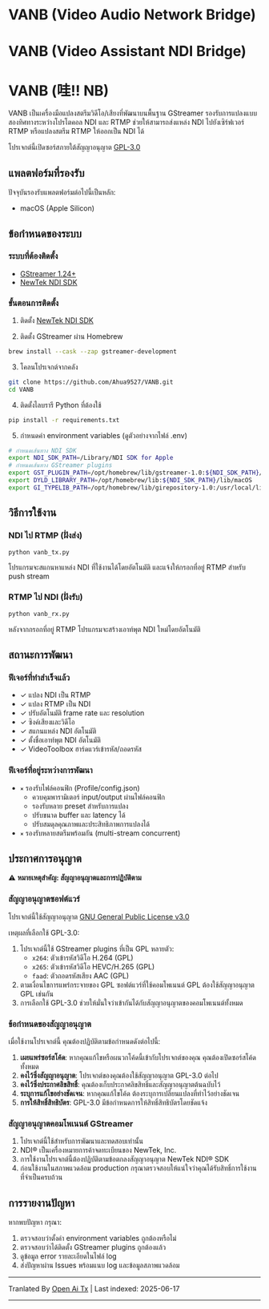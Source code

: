 # VANB (Video Audio Network Bridge)
# VANB (Video Assistant NDI Bridge)
# VANB (哇!! NB)

VANB เป็นเครื่องมือแปลงสตรีมวิดีโอ/เสียงที่พัฒนาบนพื้นฐาน GStreamer รองรับการแปลงแบบสองทิศทางระหว่างโปรโตคอล NDI และ RTMP ช่วยให้สามารถส่งแหล่ง NDI ไปยังเซิร์ฟเวอร์ RTMP หรือแปลงสตรีม RTMP ให้ออกเป็น NDI ได้

โปรเจกต์นี้เปิดซอร์สภายใต้สัญญาอนุญาต [GPL-3.0](https://www.gnu.org/licenses/gpl-3.0.html)

## แพลตฟอร์มที่รองรับ

ปัจจุบันรองรับแพลตฟอร์มต่อไปนี้เป็นหลัก:
- macOS (Apple Silicon)

## ข้อกำหนดของระบบ

### ระบบที่ต้องติดตั้ง
- [GStreamer 1.24+](https://gstreamer.freedesktop.org)
- [NewTek NDI SDK](https://www.ndi.tv/sdk/)

### ขั้นตอนการติดตั้ง
1. ติดตั้ง [NewTek NDI SDK](https://www.ndi.tv/sdk/)

2. ติดตั้ง GStreamer ผ่าน Homebrew
```bash
brew install --cask --zap gstreamer-development
```

3. โคลนโปรเจกต์จากคลัง
```bash
git clone https://github.com/Ahua9527/VANB.git
cd VANB
```

4. ติดตั้งไลบรารี Python ที่ต้องใช้
```bash
pip install -r requirements.txt
```

5. กำหนดค่า environment variables (ดูตัวอย่างจากไฟล์ .env)
```bash
# กำหนดเส้นทาง NDI SDK
export NDI_SDK_PATH=/Library/NDI SDK for Apple
# กำหนดเส้นทาง GStreamer plugins
export GST_PLUGIN_PATH=/opt/homebrew/lib/gstreamer-1.0:${NDI_SDK_PATH}/lib/macOS
export DYLD_LIBRARY_PATH=/opt/homebrew/lib:${NDI_SDK_PATH}/lib/macOS
export GI_TYPELIB_PATH=/opt/homebrew/lib/girepository-1.0:/usr/local/lib/girepository-1.0
```

## วิธีการใช้งาน

### NDI ไป RTMP (ฝั่งส่ง)
```bash
python vanb_tx.py
```
โปรแกรมจะสแกนหาแหล่ง NDI ที่ใช้งานได้โดยอัตโนมัติ และแจ้งให้กรอกที่อยู่ RTMP สำหรับ push stream

### RTMP ไป NDI (ฝั่งรับ)
```bash
python vanb_rx.py
```
หลังจากกรอกที่อยู่ RTMP โปรแกรมจะสร้างเอาท์พุต NDI ใหม่โดยอัตโนมัติ

## สถานะการพัฒนา

### ฟีเจอร์ที่ทำสำเร็จแล้ว
- ✓ แปลง NDI เป็น RTMP
- ✓ แปลง RTMP เป็น NDI
- ✓ ปรับอัตโนมัติ frame rate และ resolution
- ✓ ซิงค์เสียงและวิดีโอ
- ✓ สแกนแหล่ง NDI อัตโนมัติ
- ✓ ตั้งชื่อเอาท์พุต NDI อัตโนมัติ
- ✓ VideoToolbox ฮาร์ดแวร์เข้ารหัส/ถอดรหัส

### ฟีเจอร์ที่อยู่ระหว่างการพัฒนา
- ⨯ รองรับไฟล์คอนฟิก (Profile/config.json)
  - ควบคุมพารามิเตอร์ input/output ผ่านไฟล์คอนฟิก
  - รองรับหลาย preset สำหรับการแปลง
  - ปรับขนาด buffer และ latency ได้
  - ปรับสมดุลคุณภาพและประสิทธิภาพการแปลงได้
- ⨯ รองรับหลายสตรีมพร้อมกัน (multi-stream concurrent)

## ประกาศการอนุญาต

⚠️ **หมายเหตุสำคัญ: สัญญาอนุญาตและการปฏิบัติตาม**

### สัญญาอนุญาตซอฟต์แวร์

โปรเจกต์นี้ใช้สัญญาอนุญาต [GNU General Public License v3.0](https://www.gnu.org/licenses/gpl-3.0.html)

เหตุผลที่เลือกใช้ GPL-3.0:
1. โปรเจกต์นี้ใช้ GStreamer plugins ที่เป็น GPL หลายตัว:
   - `x264`: ตัวเข้ารหัสวิดีโอ H.264 (GPL)
   - `x265`: ตัวเข้ารหัสวิดีโอ HEVC/H.265 (GPL)
   - `faad`: ตัวถอดรหัสเสียง AAC (GPL)
2. ตามเงื่อนไขการแพร่กระจายของ GPL ซอฟต์แวร์ที่ใช้คอมโพเนนต์ GPL ต้องใช้สัญญาอนุญาต GPL เช่นกัน
3. การเลือกใช้ GPL-3.0 ช่วยให้มั่นใจว่าเข้ากันได้กับสัญญาอนุญาตของคอมโพเนนต์ทั้งหมด

### ข้อกำหนดของสัญญาอนุญาต

เมื่อใช้งานโปรเจกต์นี้ คุณต้องปฏิบัติตามข้อกำหนดดังต่อไปนี้:
1. **เผยแพร่ซอร์สโค้ด**: หากคุณแก้ไขหรือผนวกโค้ดนี้เข้ากับโปรเจกต์ของคุณ คุณต้องเปิดซอร์สโค้ดทั้งหมด
2. **คงไว้ซึ่งสัญญาอนุญาต**: โปรเจกต์ของคุณต้องใช้สัญญาอนุญาต GPL-3.0 ต่อไป
3. **คงไว้ซึ่งประกาศลิขสิทธิ์**: คุณต้องเก็บประกาศลิขสิทธิ์และสัญญาอนุญาตต้นฉบับไว้
4. **ระบุการแก้ไขอย่างชัดเจน**: หากคุณแก้ไขโค้ด ต้องระบุการเปลี่ยนแปลงที่ทำไว้อย่างชัดเจน
5. **การให้สิทธิ์สิทธิบัตร**: GPL-3.0 มีข้อกำหนดการให้สิทธิ์สิทธิบัตรโดยชัดแจ้ง

### สัญญาอนุญาตคอมโพเนนต์ GStreamer
1. โปรเจกต์นี้ใช้สำหรับการพัฒนาและทดสอบเท่านั้น
2. NDI® เป็นเครื่องหมายการค้าจดทะเบียนของ NewTek, Inc.
3. การใช้งานโปรเจกต์นี้ต้องปฏิบัติตามข้อตกลงสัญญาอนุญาต NewTek NDI® SDK
4. ก่อนใช้งานในสภาพแวดล้อม production กรุณาตรวจสอบให้แน่ใจว่าคุณได้รับสิทธิ์การใช้งานที่จำเป็นครบถ้วน

## การรายงานปัญหา

หากพบปัญหา กรุณา:
1. ตรวจสอบว่าตั้งค่า environment variables ถูกต้องหรือไม่
2. ตรวจสอบว่าได้ติดตั้ง GStreamer plugins ถูกต้องแล้ว
3. ดูข้อมูล error รายละเอียดในไฟล์ log
4. ส่งปัญหาผ่าน Issues พร้อมแนบ log และข้อมูลสภาพแวดล้อม

---

Tranlated By [Open Ai Tx](https://github.com/OpenAiTx/OpenAiTx) | Last indexed: 2025-06-17

---